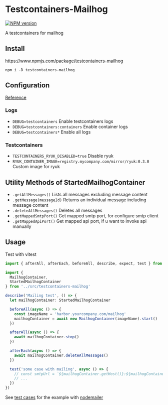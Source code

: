 # Testcontainers-Mailhog

[![NPM version](https://img.shields.io/npm/v/testcontainers-mailhog.svg?style=flat)](https://www.npmjs.com/package/testcontainers-mailhog)

A testcontainers for mailhog

## Install

https://www.npmjs.com/package/testcontainers-mailhog

```
npm i -D testcontainers-mailhog
```

## Configuration

[Reference](https://github.com/testcontainers/testcontainers-node#configuration)

### Logs

- `DEBUG=testcontainers` Enable testcontainers logs
- `DEBUG=testcontainers:containers` Enable container logs
- `DEBUG=testcontainers*` Enable all logs

### Testcontainers

- `TESTCONTAINERS_RYUK_DISABLED=true` Disable ryuk
- `RYUK_CONTAINER_IMAGE=registry.mycompany.com/mirror/ryuk:0.3.0` Custom image for ryuk

## Utility Methods of StartedMailhogContainer

- `.getAllMessages()` Lists all messages excluding message content
- `.getMessage(messageId)` Returns an individual message including message content
- `.deleteAllMessages()` Deletes all messages
- `.getMappedSmtpPort()` Get mapped smtp port, for configure smtp client
- `.getMappedApiPort()` Get mapped api port, if u want to invoke api manually

## Usage

Test with vitest

```typescript
import { afterAll, afterEach, beforeAll, describe, expect, test } from 'vitest'

import {
  MailhogContainer,
  StartedMailhogContainer
} from '../src/testcontainers-mailhog'

describe('Mailing test', () => {
  let mailhogContainer: StartedMailhogContainer

  beforeAll(async () => {
    const imageName = 'harbor.yourcompany.com/mailhog'
    mailhogContainer = await new MailhogContainer(imageName).start()
  })

  afterAll(async () => {
    await mailhogContainer.stop()
  })

  afterEach(async () => {
    await mailhogContainer.deleteAllMessages()
  })

  test('some case with mailing', async () => {
    // const smtpUrl = `${mailhogContainer.getHost()}:${mailhogContainer.getMappedSmtpPort()}`
    // ...
  })
})
```

See [test cases](./test/testcontainers-mailhog.spec.ts) for the example with [nodemailer](https://github.com/nodemailer/nodemailer)
